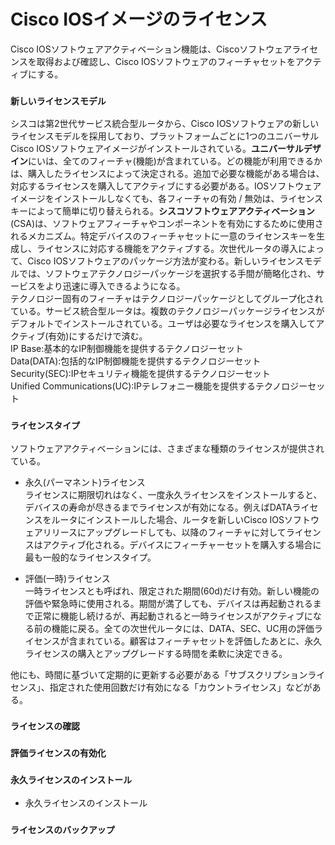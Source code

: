 # Cisco IOSイメージのライセンス
Cisco IOSソフトウェアアクティベーション機能は、Ciscoソフトウェアライセンスを取得および確認し、Cisco IOSソフトウェアのフィーチャセットをアクティブにする。

### `新しいライセンスモデル`
シスコは第2世代サービス統合型ルータから、Cisco IOSソフトウェアの新しいライセンスモデルを採用しており、プラットフォームごとに1つのユニバーサルCisco IOSソフトウェアイメージがインストールされている。**ユニバーサルデザイン**にいは、全てのフィーチャ(機能)が含まれている。どの機能が利用できるかは、購入したライセンスによって決定される。追加で必要な機能がある場合は、対応するライセンスを購入してアクティブにする必要がある。IOSソフトウェアイメージをインストールしなくても、各フィーチャの有効 / 無効は、ライセンスキーによって簡単に切り替えられる。**シスコソフトウェアアクティベーション**(CSA)は、ソフトウェアフィーチャやコンポーネントを有効にするために使用されるメカニズム。特定デバイスのフィーチャセットに一意のライセンスキーを生成し、ライセンスに対応する機能をアクティブする。次世代ルータの導入によって、Cisco IOSソフトウェアのパッケージ方法が変わる。新しいライセンスモデルでは、ソフトウェアテクノロジーパッケージを選択する手間が簡略化され、サービスをより迅速に導入できるようになる。  
テクノロジー固有のフィーチャはテクノロジーパッケージとしてグループ化されている。サービス統合型ルータは。複数のテクノロジーパッケージライセンスがデフォルトでインストールされている。ユーザは必要なライセンスを購入してアクティブ(有効)にするだけで済む。  
IP Base:基本的なIP制御機能を提供するテクノロジーセット  
Data(DATA):包括的なIP制御機能を提供するテクノロジーセット  
Security(SEC):IPセキュリティ機能を提供するテクノロジーセット  
Unified Communications(UC):IPテレフォニー機能を提供するテクノロジーセット

### `ライセンスタイプ`
ソフトウェアアクティベーションには、さまざまな種類のライセンスが提供されている。

- 永久(パーマネント)ライセンス  
ライセンスに期限切れはなく、一度永久ライセンスをインストールすると、デバイスの寿命が尽きるまでライセンスが有効になる。例えばDATAライセンスをルータにインストールした場合、ルータを新しいCisco IOSソフトウェアリリースにアップグレードしても、以降のフィーチャに対してライセンスはアクティブ化される。デバイスにフィーチャーセットを購入する場合に最も一般的なライセンスタイプ。

- 評価(一時)ライセンス  
一時ライセンスとも呼ばれ、限定された期間(60d)だけ有効。新しい機能の評価や緊急時に使用される。期間が満了しても、デバイスは再起動されるまで正常に機能し続けるが、再起動されると一時ライセンスがアクティブになる前の機能に戻る。全ての次世代ルータには、DATA、SEC、UC用の評価ライセンスが含まれている。顧客はフィーチャセットを評価したあとに、永久ライセンスの購入とアップグレードする時間を柔軟に決定できる。

他にも、時間に基づいて定期的に更新する必要がある「サブスクリプションライセンス」、指定された使用回数だけ有効になる「カウントライセンス」などがある。

### `ライセンスの確認`

### `評価ライセンスの有効化`

### `永久ライセンスのインストール`

- 永久ライセンスのインストール

### `ライセンスのバックアップ`

